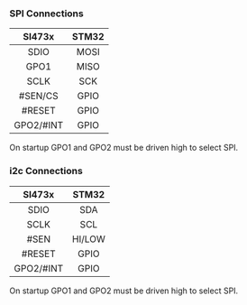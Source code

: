 
### SPI Connections

|  SI473x   | STM32 |
|:---------:|:-----:|
|   SDIO    | MOSI  |
|   GPO1    | MISO  |
|   SCLK    | SCK   |
|  #SEN/CS  | GPIO  |
|  #RESET   | GPIO  |
| GPO2/#INT | GPIO  |

On startup GPO1 and GPO2 must be driven high to select SPI.

### i2c Connections

|  SI473x   | STM32  |
|:---------:|:------:|
|  SDIO     | SDA    |
|  SCLK     | SCL    |
|  #SEN     | HI/LOW |
|  #RESET   | GPIO   |
| GPO2/#INT | GPIO   |

On startup GPO1 and GPO2 must be driven high to select SPI.
